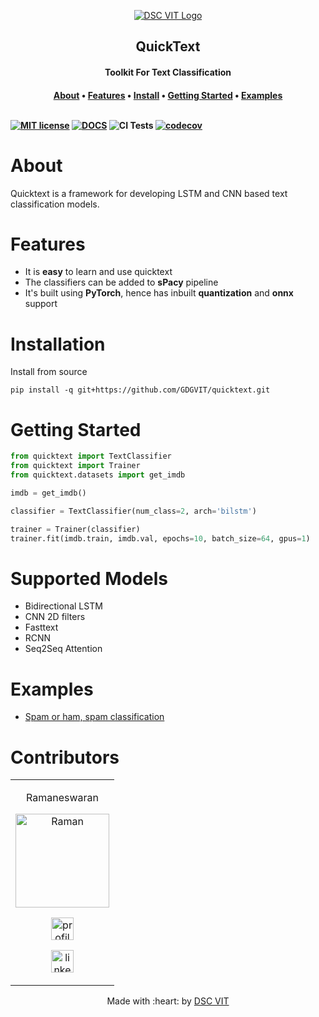 
<p align="center">
<a href="https://dscvit.com">
	<img src="https://user-images.githubusercontent.com/30529572/72455010-fb38d400-37e7-11ea-9c1e-8cdeb5f5906e.png" alt="DSC VIT Logo"/>
</a>
	<h2 align="center"> QuickText </h2>
	<h4 align="center">Toolkit For Text Classification <h4>
</p>

<p align="center">
  <a href="#about">About</a> •
  <a href="#features">Features</a> •
  <a href="#installation">Install</a> •
  <a href="#getting-started">Getting Started</a> •
  <a href="#examples">Examples</a>
  <br> <br>

[![MIT license](https://img.shields.io/badge/License-MIT-blue.svg)](https://lbesson.mit-license.org/)
[![DOCS](https://img.shields.io/badge/Docs-latest-green.svg)](https://picturate.github.io/quickTextCassifier/) 
![CI Tests](https://github.com/GDGVIT/quicktext/workflows/CI%20Tests/badge.svg)
[![codecov](https://codecov.io/gh/picturate/qtc/branch/master/graph/badge.svg)](https://codecov.io/gh/GDGVIT/quicktext)

# About

Quicktext is a framework for developing LSTM and CNN based text classification models.

# Features

- It is __easy__ to learn and use quicktext
- The classifiers can be added to __sPacy__ pipeline
- It's built using __PyTorch__, hence has inbuilt __quantization__ and __onnx__ support

# Installation

Install from source

```
pip install -q git+https://github.com/GDGVIT/quicktext.git
```

# Getting Started

```python
from quicktext import TextClassifier
from quicktext import Trainer
from quicktext.datasets import get_imdb

imdb = get_imdb()

classifier = TextClassifier(num_class=2, arch='bilstm')

trainer = Trainer(classifier)
trainer.fit(imdb.train, imdb.val, epochs=10, batch_size=64, gpus=1)
```

# Supported Models


- Bidirectional LSTM
- CNN 2D filters     
- Fasttext           
- RCNN               
- Seq2Seq Attention  


# Examples

- [Spam or ham, spam classification]()

# Contributors

<table>
<tr align="center">


<td>

Ramaneswaran

<p align="center">
<img src = "https://avatars0.githubusercontent.com/u/51799927?s=460&u=3a1e26881d54bc1c4cf2719f976aaa6783db0f54&v=4" width="150" height="150" alt="Raman">
</p>
<p align="center">

<a href = "https://github.com/ramaneswaran"><img src = "http://www.iconninja.com/files/241/825/211/round-collaboration-social-github-code-circle-network-icon.svg" alt="profile" width="36" height = "36"/></a>
<a href = "https://www.linkedin.com/in/ramaneswaran-s-76622416b/">

<img src = "http://www.iconninja.com/files/863/607/751/network-linkedin-social-connection-circular-circle-media-icon.svg" width="36" height="36" alt="linkedin"/>
</a>
</p>
</td>
</tr>
</table>

<p align="center">
	Made with :heart: by <a href="https://dscvit.com">DSC VIT</a>
</p>

